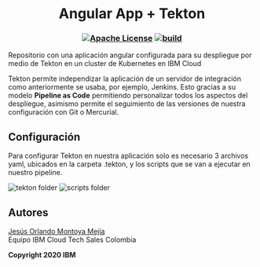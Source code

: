 # <div align=center> Angular App + Tekton </div>

### <div align=center> [![Apache License](https://img.shields.io/badge/license-Apache%202.0-orange.svg?style=flat-square)](http://www.apache.org/licenses/LICENSE-2.0) [![build](https://img.shields.io/badge/build-passing-color.svg?style=flat-square)](https://cloud.ibm.com/devops/pipelines/tekton/29187ff0-1e93-44fe-9846-a4a707df0978?env_id=ibm:yp:us-south) <div/>

Repositorio con una aplicación angular configurada para su despliegue por medio de Tekton en un cluster de Kubernetes en IBM Cloud

Tekton permite independizar la aplicación de un servidor de integración como anteriormente se usaba, por ejemplo, Jenkins. Esto gracias a su modelo **Pipeline as Code** permitiendo personalizar todos los aspectos del despliegue, asimismo permite el seguimiento de las versiones de nuestra configuración con Git o Mercurial.

## Configuración

Para configurar Tekton en nuestra aplicación solo es necesario 3 archivos yaml, ubicados en la carpeta .tekton, y los scripts que se van a ejecutar en nuestro pipeline.

![tekton folder](https://raw.githubusercontent.com/MGsus/Tekton_Front/master/.github/.tekton.png) ![scripts folder](https://raw.githubusercontent.com/MGsus/Tekton_Front/master/.github/scripts.png)

## Autores

[Jesús Orlando Montoya Mejía](https://github.com/MGsus) <br/>
Equipo IBM Cloud Tech Sales Colombia

**Copyright 2020 IBM**
